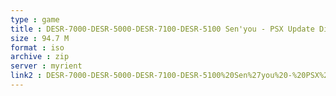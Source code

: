 ```yaml
---
type : game
title : DESR-7000-DESR-5000-DESR-7100-DESR-5100 Sen'you - PSX Update Disc Ver
size : 94.7 M
format : iso
archive : zip
server : myrient
link2 : DESR-7000-DESR-5000-DESR-7100-DESR-5100%20Sen%27you%20-%20PSX%20Update%20Disc%20Ver.%201.31%20%28Japan%29
---
```

